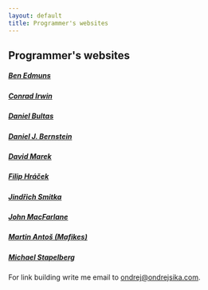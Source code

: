 ```yaml
---
layout: default
title: Programmer's websites
---
```


## Programmer's websites

##### [Ben Edmuns](http://benedmunds.com)
##### [Conrad Irwin](http://cirw.in)
##### [Daniel Bultas](http://bultas.info)
##### [Daniel J. Bernstein](http://cr.yp.to)
##### [David Marek](http://www.davidmarek.cz)
##### [Filip Hráček](http://filiph.net)
##### [Jindřich Smitka](http://www.smita.info)
##### [John MacFarlane](http://johnmacfarlane.net)
##### [Martin Antoš (Mafikes)](http://mafikes.cz)
##### [Michael Stapelberg](http://michael.stapelberg.de)

For link building write me email to <ondrej@ondrejsika.com>.
